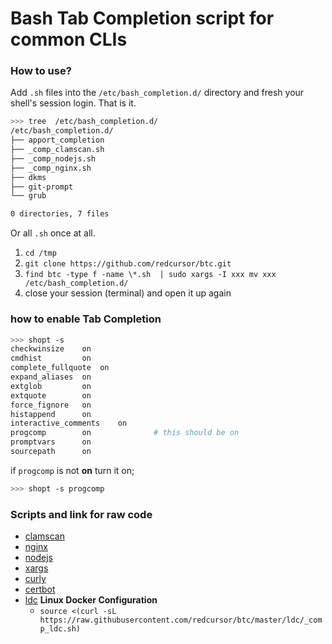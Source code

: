 
# Bash Tab Completion script for common CLIs


### How to use?

Add `.sh` files into the `/etc/bash_completion.d/` directory and fresh your shell's session login. That is it.

```bash
>>> tree  /etc/bash_completion.d/
/etc/bash_completion.d/
├── apport_completion
├── _comp_clamscan.sh
├── _comp_nodejs.sh
├── _comp_nginx.sh
├── dkms
├── git-prompt
└── grub

0 directories, 7 files
```
Or all `.sh` once at all.
 1. `cd /tmp`
 2. `git clone https://github.com/redcursor/btc.git`
 3. `find btc -type f -name \*.sh  | sudo xargs -I xxx mv xxx /etc/bash_completion.d/`
 4. close your session (terminal) and open it up again
 
 
 ### how to enable Tab Completion
 
 
 ```bash
>>> shopt -s
checkwinsize   	on
cmdhist        	on
complete_fullquote	on
expand_aliases 	on
extglob        	on
extquote       	on
force_fignore  	on
histappend     	on
interactive_comments	on
progcomp       	on              # this should be on
promptvars     	on
sourcepath     	on
 ```

if `progcomp` is not **on** turn it on;

```bash
>>> shopt -s progcomp
```

### Scripts and link for raw code

 - [clamscan](https://raw.githubusercontent.com/redcursor/btc/master/clamscan/_comp_clamscan.sh)
 - [nginx](https://raw.githubusercontent.com/redcursor/btc/master/nginx/_comp_nginx.sh)
 - [nodejs](https://raw.githubusercontent.com/redcursor/btc/master/nodejs/_comp_nodejs.sh)
 - [xargs](https://raw.githubusercontent.com/redcursor/btc/master/xargs/_comp_xargs.sh)
 - [curly](https://raw.githubusercontent.com/redcursor/btc/master/curly/_comp_curly.sh)
 - [certbot](https://raw.githubusercontent.com/redcursor/btc/master/certbot/_comp_certbot.sh)
 - [ldc](https://github.com/k-five/ldc) **Linux Docker Configuration**
     - `source <(curl -sL https://raw.githubusercontent.com/redcursor/btc/master/ldc/_comp_ldc.sh)`

